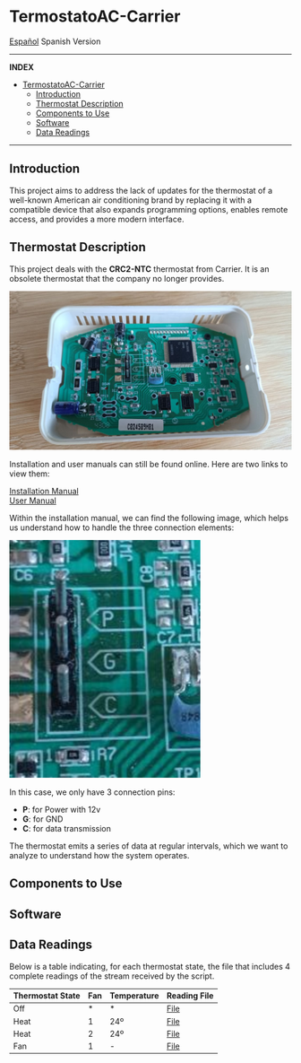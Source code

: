 # TermostatoAC-Carrier

[Español](README_es.md) Spanish Version

-----

**INDEX**

- [TermostatoAC-Carrier](#termostatoac-carrier)
  - [Introduction](#introduction)
  - [Thermostat Description](#thermostat-description)
  - [Components to Use](#components-to-use)
  - [Software](#software)
  - [Data Readings](#data-readings)

-----

## Introduction

This project aims to address the lack of updates for the thermostat of a well-known American air conditioning brand by replacing it with a compatible device that also expands programming options, enables remote access, and provides a more modern interface.

## Thermostat Description

This project deals with the **CRC2-NTC** thermostat from Carrier. It is an obsolete thermostat that the company no longer provides.

![Thermostat](./images/termostato.jpg)

Installation and user manuals can still be found online. Here are two links to view them:

[Installation Manual](https://www.manualslib.com/manual/2206657/Carrier-Crc2-Ntc.html)  
[User Manual](https://www.manualslib.com/manual/2206660/Carrier-Crc2-Ntc.html)

Within the installation manual, we can find the following image, which helps us understand how to handle the three connection elements:

![Connection Pins](./images/pins.png)

In this case, we only have 3 connection pins:
 * **P**: for Power with 12v
 * **G**: for GND
 * **C**: for data transmission

The thermostat emits a series of data at regular intervals, which we want to analyze to understand how the system operates.

## Components to Use

## Software

## Data Readings

Below is a table indicating, for each thermostat state, the file that includes 4 complete readings of the stream received by the script.

| Thermostat State | Fan | Temperature | Reading File |
| --- | --- | --- | --- |
| Off | * | * | [File](datos_hex_2024-08-23_17-21-54.txt) |
| Heat | 1 | 24º | [File](datos_hex_2024-08-23_17-26-08.txt) |
| Heat | 2 | 24º | [File](datos_hex_2024-08-23_17-27-53.txt) |
| Fan | 1 | - | [File](datos_hex_2024-08-24_09-43-15.txt) |
